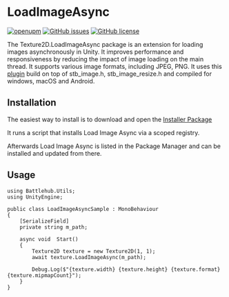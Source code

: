 # LoadImageAsync
[![openupm](https://img.shields.io/npm/v/net.battlehub.loadimageasync?label=openupm&registry_uri=https://package.openupm.com)](https://openupm.com/packages/net.battlehub.loadimageasync/)
[![GitHub issues](https://img.shields.io/github/issues/Battlehub0x/Texture2D.LoadImageAsync)](https://github.com/Battlehub0x/Texture2D.LoadImageAsync/issues)
[![GitHub license](https://img.shields.io/github/license/Battlehub0x/Texture2D.LoadImageAsync?label=license)](https://github.com/Battlehub0x/Texture2D.LoadImageAsync/blob/main/LICENSE)

The Texture2D.LoadImageAsync package is an extension for loading images asynchronously in Unity. It improves performance and responsiveness by reducing the impact of image loading on the main thread. It supports various image formats, including JPEG, PNG. It uses this [plugin](https://github.com/Battlehub0x/LoadImageAsyncPlugin) build on top of stb_image.h, stb_image_resize.h and compiled for windows, macOS and Android.

## Installation

The easiest way to install is to download and open the [Installer Package](https://package-installer.glitch.me/v1/installer/OpenUPM/net.battlehub.loadimageasync?registry=https%3A%2F%2Fpackage.openupm.com&scope=net.battlehub)

It runs a script that installs Load Image Async via a scoped registry.

Afterwards Load Image Async is listed in the Package Manager and can be installed and updated from there.

## Usage

```
using Battlehub.Utils;
using UnityEngine;

public class LoadImageAsyncSample : MonoBehaviour
{
    [SerializeField]
    private string m_path;
    
    async void  Start()
    {
        Texture2D texture = new Texture2D(1, 1);
        await texture.LoadImageAsync(m_path);

        Debug.Log($"{texture.width} {texture.height} {texture.format} {texture.mipmapCount}");
    }
}
```


